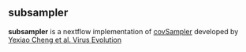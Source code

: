 ## subsampler 
**subsampler** is a nextflow implementation of [covSampler](https://github.com/wuaipinglab/covSampler) developed by [Yexiao Cheng et al. Virus Evolution](https://academic.oup.com/ve/article/8/2/veac071/6656080?searchresult=1&login=f)